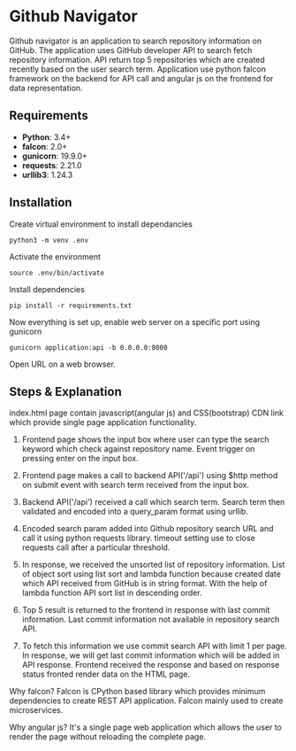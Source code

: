 # Github Navigator
Github navigator is an application to search repository information on GitHub. The application uses GitHub developer API to search fetch repository information. API return top 5 repositories which are created recently based on the user search term. Application use python falcon framework on the backend for API call and angular js on the frontend for data representation.

Requirements
------------
* **Python**: 3.4+
* **falcon**: 2.0+
* **gunicorn**: 19.9.0+
* **requests**: 2.21.0
* **urllib3**: 1.24.3

Installation
------------
Create virtual environment to install dependancies

    python3 -m venv .env

Activate the environment

    source .env/bin/activate

Install dependencies

    pip install -r requirements.txt

Now everything is set up, enable web server on a specific port using gunicorn

    gunicorn application:api -b 0.0.0.0:8000

Open URL on a web browser.

Steps & Explanation
------------
index.html page contain javascript(angular js) and CSS(bootstrap) CDN link which provide single page application functionality.

1. Frontend page shows the input box where user can type the search keyword which check against repository name. Event trigger on pressing enter on the input box.

2. Frontend page makes a call to backend API('/api') using $http method on submit event with search term received from the input box.

3. Backend API('/api') received a call which search term. Search term then validated and encoded into a query_param format using urllib.

4. Encoded search param added into Github repository search URL and call it using python requests library. timeout setting use to close requests call after a particular threshold.

5. In response, we received the unsorted list of repository information. List of object sort using list sort and lambda function because created date which API received from GitHub is in string format. With the help of lambda function API sort list in descending order.

6. Top 5 result is returned to the frontend in response with last commit information. Last commit information not available in repository search API.

7. To fetch this information we use commit search API with limit 1 per page. In response, we will get last commit information which will be added in API response. Frontend received the response and based on response status fronted render data on the HTML page.

Why falcon?
Falcon is CPython based library which provides minimum dependencies to create REST API application. Falcon mainly used to create microservices.

Why angular js?
It's a single page web application which allows the user to render the page without reloading the complete page.

